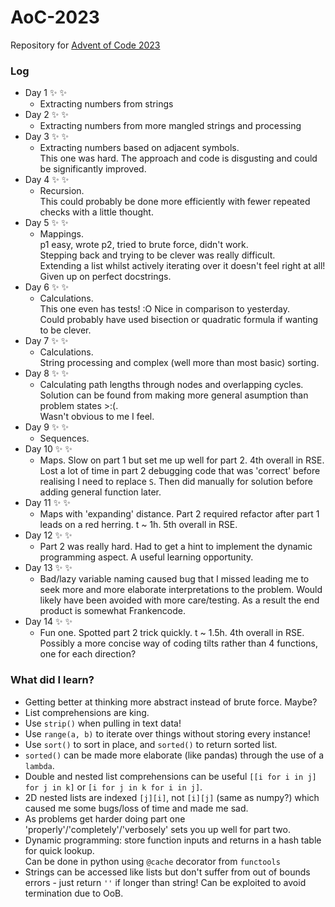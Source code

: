 # AoC-2023
Repository for [Advent of Code 2023](https://adventofcode.com/2023)

### Log

- Day 1 :sparkles: :sparkles:
  - Extracting numbers from strings
- Day 2 :sparkles: :sparkles:
  - Extracting numbers from more mangled strings and processing
- Day 3 :sparkles: :sparkles:
  - Extracting numbers based on adjacent symbols.  
    This one was hard. The approach and code is disgusting and could be significantly improved.
- Day 4 :sparkles: :sparkles:
  - Recursion.  
    This could probably be done more efficiently with fewer repeated checks with a little thought.
- Day 5 :sparkles: :sparkles:
  - Mappings.  
    p1 easy, wrote p2, tried to brute force, didn't work.  
    Stepping back and trying to be clever was really difficult.  
    Extending a list whilst actively iterating over it doesn't feel right at all!  
    Given up on perfect docstrings.
- Day 6 :sparkles: :sparkles:
  - Calculations.  
    This one even has tests! :O Nice in comparison to yesterday.  
    Could probably have used bisection or quadratic formula if wanting to be clever.
- Day 7 :sparkles: :sparkles:
  - Calculations.  
    String processing and complex (well more than most basic) sorting.
- Day 8 :sparkles: :sparkles:
  - Calculating path lengths through nodes and overlapping cycles.  
    Solution can be found from making more general asumption than problem states >:(.  
    Wasn't obvious to me I feel.
- Day 9 :sparkles: :sparkles:
  - Sequences.
- Day 10 :sparkles: :sparkles:
  - Maps. Slow on part 1 but set me up well for part 2. 4th overall in RSE.  
    Lost a lot of time in part 2 debugging code that was 'correct' before realising I need to replace `S`. Then did manually for solution before adding general function later.
- Day 11 :sparkles: :sparkles:
  - Maps with 'expanding' distance. Part 2 required refactor after part 1 leads on a red herring. t ~ 1h. 5th overall in RSE.  
- Day 12 :sparkles: :sparkles:
  - Part 2 was really hard. Had to get a hint to implement the dynamic programming aspect. A useful learning opportunity.
- Day 13 :sparkles: :sparkles:
  - Bad/lazy variable naming caused bug that I missed leading me to seek more and more elaborate interpretations to the problem. Would likely have been avoided with more care/testing. As a result the end product is somewhat Frankencode.
- Day 14 :sparkles: :sparkles:
  - Fun one. Spotted part 2 trick quickly. t ~ 1.5h. 4th overall in RSE.  
    Possibly a more concise way of coding tilts rather than 4 functions, one for each direction?

### What did I learn?

- Getting better at thinking more abstract instead of brute force. Maybe?
- List comprehensions are king.
- Use `strip()` when pulling in text data!
- Use `range(a, b)` to iterate over things without storing every instance!
- Use `sort()` to sort in place, and `sorted()` to return sorted list.
- `sorted()` can be made more elaborate (like pandas) through the use of a `lambda`.
- Double and nested list comprehensions can be useful `[[i for i in j] for j in k]` or `[i for j in k for i in j]`.
- 2D nested lists are indexed `[j][i]`, not `[i][j]` (same as numpy?) which caused me some bugs/loss of time and made me sad.
- As problems get harder doing part one 'properly'/'completely'/'verbosely' sets you up well for part two.
- Dynamic programming: store function inputs and returns in a hash table for quick lookup.  
  Can be done in python using `@cache` decorator from `functools`
- Strings can be accessed like lists but don't suffer from out of bounds errors - just return `''` if longer than string! Can be exploited to avoid termination due to OoB.
